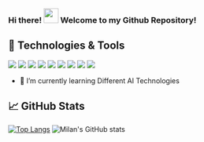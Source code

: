 ### Hi there! <img src="https://raw.githubusercontent.com/milanvarghese/milanvarghese/master/wave.gif" width="30px"> Welcome to my Github Repository!

## 🔧 Technologies & Tools
![](https://img.shields.io/badge/Code-Python-informational?style=flat&logo=python&logoColor=white&color=2bbc8a)
![](https://img.shields.io/badge/Tools-VSCode-informational?style=flat&logo=python&logoColor=white&color=2bbc8a)
![](https://img.shields.io/badge/Libraries-Pandas-informational?style=flat&logo=python&logoColor=white&color=2bbc8a)
![](https://img.shields.io/badge/Libraries-Matplotlib-informational?style=flat&logo=python&logoColor=white&color=2bbc8a)
![](https://img.shields.io/badge/Libraries-SKLearn-informational?style=flat&logo=python&logoColor=white&color=2bbc8a)
![](https://img.shields.io/badge/Libraries-Keras-informational?style=flat&logo=python&logoColor=white&color=2bbc8a)
![](https://img.shields.io/badge/Libraries-Streamlit-informational?style=flat&logo=python&logoColor=white&color=2bbc8a)
![](https://img.shields.io/badge/Tools-Colabs-informational?style=flat&logo=python&logoColor=white&color=2bbc8a)
![](https://img.shields.io/badge/Tools-Jupyter-informational?style=flat&logo=python&logoColor=white&color=2bbc8a)

- 🌱 I’m currently learning Different AI Technologies

## &#x1f4c8; GitHub Stats

[![Top Langs](https://github-readme-stats.vercel.app/api/top-langs/?username=milanvarghese&hide=Hack&title_color=ffffff&text_color=c9cacc&icon_color=2bbc8a&bg_color=1d1f21&layout=compact)](https://github.com/milanvarghese?tab=repositories)
![Milan's GitHub stats](https://github-readme-stats.vercel.app/api?username=milanvarghese&show_icons=true&title_color=ffffff&text_color=c9cacc&icon_color=2bbc8a&bg_color=1d1f21&hide=contribs,issues)

